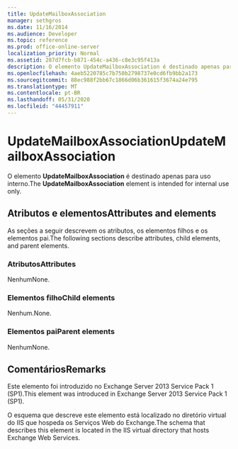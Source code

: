 ```yaml
---
title: UpdateMailboxAssociation
manager: sethgros
ms.date: 11/16/2014
ms.audience: Developer
ms.topic: reference
ms.prod: office-online-server
localization_priority: Normal
ms.assetid: 287d7fcb-b871-454c-a436-c8e3c95f413a
description: O elemento UpdateMailboxAssociation é destinado apenas para uso interno.
ms.openlocfilehash: 4aeb5220785c7b750b2798737e0cd6fb9bb2a173
ms.sourcegitcommit: 88ec988f2bb67c1866d06b361615f3674a24e795
ms.translationtype: MT
ms.contentlocale: pt-BR
ms.lasthandoff: 05/31/2020
ms.locfileid: "44457911"
---
```

# <a name="updatemailboxassociation"></a><span data-ttu-id="5faed-103">UpdateMailboxAssociation</span><span class="sxs-lookup"><span data-stu-id="5faed-103">UpdateMailboxAssociation</span></span>

<span data-ttu-id="5faed-104">O elemento **UpdateMailboxAssociation** é destinado apenas para uso interno.</span><span class="sxs-lookup"><span data-stu-id="5faed-104">The **UpdateMailboxAssociation** element is intended for internal use only.</span></span> 

## <a name="attributes-and-elements"></a><span data-ttu-id="5faed-105">Atributos e elementos</span><span class="sxs-lookup"><span data-stu-id="5faed-105">Attributes and elements</span></span>

<span data-ttu-id="5faed-106">As seções a seguir descrevem os atributos, os elementos filhos e os elementos pai.</span><span class="sxs-lookup"><span data-stu-id="5faed-106">The following sections describe attributes, child elements, and parent elements.</span></span>
  
### <a name="attributes"></a><span data-ttu-id="5faed-107">Atributos</span><span class="sxs-lookup"><span data-stu-id="5faed-107">Attributes</span></span>

<span data-ttu-id="5faed-108">Nenhum</span><span class="sxs-lookup"><span data-stu-id="5faed-108">None.</span></span>
  
### <a name="child-elements"></a><span data-ttu-id="5faed-109">Elementos filho</span><span class="sxs-lookup"><span data-stu-id="5faed-109">Child elements</span></span>

<span data-ttu-id="5faed-110">Nenhum.</span><span class="sxs-lookup"><span data-stu-id="5faed-110">None.</span></span>
  
### <a name="parent-elements"></a><span data-ttu-id="5faed-111">Elementos pai</span><span class="sxs-lookup"><span data-stu-id="5faed-111">Parent elements</span></span>

<span data-ttu-id="5faed-112">Nenhum</span><span class="sxs-lookup"><span data-stu-id="5faed-112">None.</span></span>
  
## <a name="remarks"></a><span data-ttu-id="5faed-113">Comentários</span><span class="sxs-lookup"><span data-stu-id="5faed-113">Remarks</span></span>

<span data-ttu-id="5faed-114">Este elemento foi introduzido no Exchange Server 2013 Service Pack 1 (SP1).</span><span class="sxs-lookup"><span data-stu-id="5faed-114">This element was introduced in Exchange Server 2013 Service Pack 1 (SP1).</span></span>
  
<span data-ttu-id="5faed-115">O esquema que descreve este elemento está localizado no diretório virtual do IIS que hospeda os Serviços Web do Exchange.</span><span class="sxs-lookup"><span data-stu-id="5faed-115">The schema that describes this element is located in the IIS virtual directory that hosts Exchange Web Services.</span></span>
  

